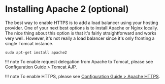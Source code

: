 # Installing Apache 2 (optional)
The best way to enable HTTPS is to add a load balancer using your hosting provider. One of your next best options is 
to install Apache or Nginx locally. The nice thing about this option is that it's fairly straightforward and works
very well. However, it's not really a load balancer since it's only fronting a single Tomcat instance.
```
sudo apt-get install apache2
```
!!! note
    To enable request delegation from Apache to Tomcat, please see [Configuration Guide > Tomcat AJP](../../configuration/ajp.md).
    
!!! note 
    To enable HTTPS, please see [Configuration Guide > Apache HTTPS](../../configuration/https.md).
